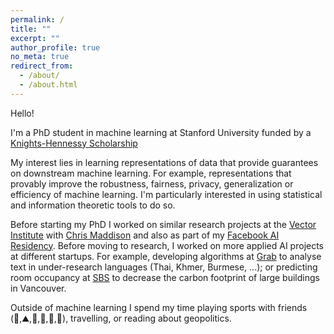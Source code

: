 ```yaml
---
permalink: /
title: ""
excerpt: ""
author_profile: true
no_meta: true
redirect_from: 
  - /about/
  - /about.html
---
```


Hello!

I'm a PhD student in machine learning at Stanford University funded by a [Knights-Hennessy Scholarship](https://knight-hennessy.stanford.edu/)

My interest lies in learning representations of data that provide guarantees on downstream machine learning. For example, representations that provably improve the robustness, fairness, privacy, generalization or efficiency of machine learning. I'm particularly interested in using statistical and information theoretic tools to do so.

Before starting my PhD I worked on similar research projects at the [Vector Institute](https://vectorinstitute.ai/) with [Chris Maddison](https://www.cs.toronto.edu/~cmaddis/) and also as part of my [Facebook AI Residency](https://research.fb.com/programs/facebook-ai-residency-program/). Before moving to research, I worked on more applied AI projects at different startups. For example, developing algorithms at [Grab](https://en.wikipedia.org/wiki/Grab_(company)) to analyse text in under-research languages (Thai, Khmer, Burmese, ...); or predicting room occupancy at [SBS](https://sensiblebuildingscience.com/) to decrease the carbon footprint of large buildings in Vancouver.

Outside of machine learning I spend my time playing sports with friends (:ski:,:mountain:,:badminton:,:basketball:,:volleyball:,:runner:), travelling, or reading about geopolitics.


<!-- News
======
- May 2021: Incredibly honored to have been selected as a [Knights-Hennessy Scholar](https://knight-hennessy.stanford.edu/).
- April 2021: I will be starting my PhD at Stanford University in September 2021.
- September 2020: Just finished my Facebook AI residency. Next up: internship at Vector Institute for one year.



 -->
